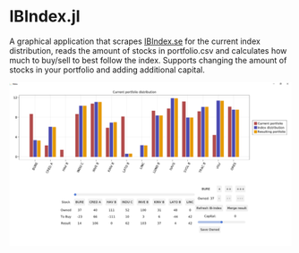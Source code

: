 # IBIndex.jl
 
A graphical application that scrapes [IBIndex.se](https://ibindex.se/) for the current index distribution, reads the amount of stocks in portfolio.csv and calculates how much to buy/sell to best follow the index. 
Supports changing the amount of stocks in your portfolio and adding additional capital. 

<img src="/Figs/GUI-main.png" width="800">
